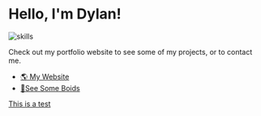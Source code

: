 # Hello, I'm Dylan!
![skills](https://skillicons.dev/icons?theme=dark&i=ts,js,rust,wasm,python,react,figma,mongodb,nextjs,cpp,c)

Check out my portfolio website to see some of my projects, or to contact me. 

- [🌎 My Website](https://www.dylanmashini.com/)
- [🦜See Some Boids](https://boids.dylanmashini.com)

<a target="_blank" href="https://google.com/">This is a test</a>
